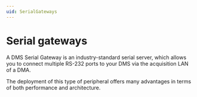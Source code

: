 ```yaml
---
uid: SerialGateways
---
```


# Serial gateways

A DMS Serial Gateway is an industry-standard serial server, which allows you to connect multiple RS-232 ports to your DMS via the acquisition LAN of a DMA.

The deployment of this type of peripheral offers many advantages in terms of both performance and architecture.
